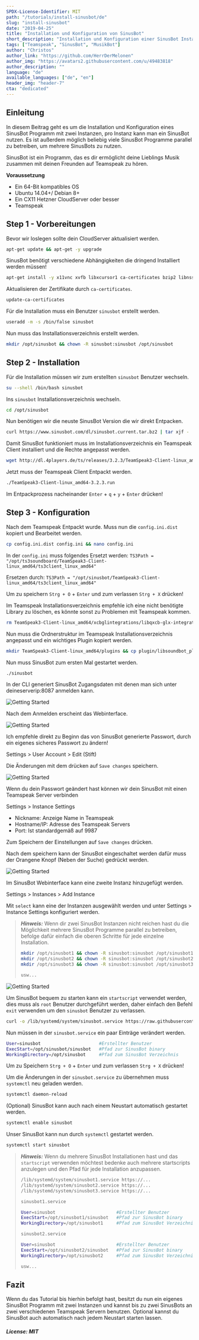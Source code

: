 ```yaml
---
SPDX-License-Identifier: MIT
path: "/tutorials/install-sinusbot/de"
slug: "install-sinusbot"
date: "2019-04-25"
title: "Installation und Konfiguration von SinusBot"
short_description: "Installation und Konfiguration einer SinusBot Instanz."
tags: ["Teamspeak", "SinusBot", "MusikBot"]
author: "Christos"
author_link: "https://github.com/HerrDerMelonen"
author_img: "https://avatars2.githubusercontent.com/u/49483818"
author_description: ""
language: "de"
available_languages: ["de", "en"]
header_img: "header-7"
cta: "dedicated"
---
```


## Einleitung

In diesem Beitrag geht es um die Installation und Konfiguration eines SinusBot Programm mit zwei Instanzen, pro Instanz kann man ein SinusBot nutzen. Es ist außerdem möglich beliebig viele SinusBot Programme parallel zu betreiben, um mehrere SinusBots zu nutzen.

SinusBot ist ein Programm, das es dir ermöglicht deine Lieblings Musik zusammen mit deinen Freunden auf Teamspeak zu hören.

**Voraussetzung**

+ Ein 64-Bit kompatibles OS
+ Ubuntu 14.04+/ Debian 8+
+ Ein CX11 Hetzner CloudServer oder besser
+ Teamspeak

## Step 1 - Vorbereitungen

Bevor wir loslegen sollte dein CloudServer aktualisiert werden.

```bash
apt-get update && apt-get -y upgrade
```

SinusBot benötigt verschiedene Abhängigkeiten die dringend Installiert werden müssen!

```bash
apt-get install -y x11vnc xvfb libxcursor1 ca-certificates bzip2 libnss3 libegl1-mesa x11-xkb-utils libasound2 libglib2.0-0 libgl1 libnspr4 libfontconfig1 libxi6 libxcursor1 libxcomposite1 libasound2 libxtst6
```

Aktualisieren der Zertifikate durch `ca-certificates`.

```bash
update-ca-certificates
```

Für die Installation muss ein Benutzer `sinusbot` erstellt werden.

```bash
useradd -m -s /bin/false sinusbot
```

Nun muss das Installationsverzeichnis erstellt werden.

```bash
mkdir /opt/sinusbot && chown -R sinusbot:sinusbot /opt/sinusbot
```

## Step 2 - Installation

Für die Installation müssen wir zum erstellten `sinusbot` Benutzer wechseln.

```bash
su --shell /bin/bash sinusbot
```

Ins `sinusbot` Installationsverzeichnis wechseln.

```bash
cd /opt/sinusbot
```

Nun benötigen wir die neuste SinusBot Version die wir direkt Entpacken.

```bash
curl https://www.sinusbot.com/dl/sinusbot.current.tar.bz2 | tar xjf -
```

Damit SinusBot funktioniert muss im Installationsverzeichnis ein Teamspeak Client installiert und die Rechte angepasst werden.

```bash
wget http://dl.4players.de/ts/releases/3.2.3/TeamSpeak3-Client-linux_amd64-3.2.3.run && chmod 0755 TeamSpeak3-Client-linux_amd64-3.2.3.run
```

Jetzt muss der Teamspeak Client Entpackt werden.

```bash
./TeamSpeak3-Client-linux_amd64-3.2.3.run
```

Im Entpackprozess nacheinander `Enter` + `q` + `y` + `Enter` drücken!

## Step 3 - Konfiguration

Nach dem Teamspeak Entpackt wurde. Muss nun die `config.ini.dist` kopiert und Bearbeitet werden.

```bash
cp config.ini.dist config.ini && nano config.ini
```

In der `config.ini` muss folgendes Ersetzt werden:
`TS3Path = "/opt/ts3soundboard/TeamSpeak3-Client-linux_amd64/ts3client_linux_amd64"`

Ersetzen durch:
`TS3Path = "/opt/sinusbot/TeamSpeak3-Client-linux_amd64/ts3client_linux_amd64"`

Um zu speichern `Strg + O` + `Enter` und zum verlassen  `Strg + X` drücken!

Im Teamspeak Installationsverzeichnis empfehle ich eine nicht benötigte Library zu löschen, es könnte sonst zu Problemen mit Teamspeak kommen.

```bash
rm TeamSpeak3-Client-linux_amd64/xcbglintegrations/libqxcb-glx-integration.so
```

Nun muss die Ordnerstruktur im Teamspeak Installationsverzeichnis angepasst und ein wichtiges Plugin kopiert werden.

```bash
mkdir TeamSpeak3-Client-linux_amd64/plugins && cp plugin/libsoundbot_plugin.so TeamSpeak3-Client-linux_amd64/plugins/ && chmod 755 sinusbot
```

Nun muss SinusBot zum ersten Mal gestartet werden.

```bash
./sinusbot
```

In der CLI generiert SinusBot Zugangsdaten mit denen man sich unter deineserverip:8087 anmelden kann.

![Getting Started](images/SinusBot-cli.png)

Nach dem Anmelden erscheint das Webinterface.

![Getting Started](images/SinusBot-webinterface.png)

Ich empfehle direkt zu Beginn das von SinusBot generierte Passwort, durch ein eigenes sicheres Passwort zu ändern!

Settings > User Account > Edit (Stift)

Die Änderungen mit dem drücken auf `Save changes` speichern.

![Getting Started](images/SinusBot-settings-pwreset.png)

Wenn du dein Passwort geändert hast können wir dein SinusBot mit einen Teamspeak Server verbinden

Settings > Instance Settings

+ Nickname: Anzeige Name in Teamspeak
+ Hostname/IP: Adresse des Teamspeak Servers
+ Port: Ist standardgemäß auf 9987

Zum Speichern der Einstellungen auf `Save changes` drücken.

Nach dem speichern kann der SinusBot eingeschaltet werden dafür muss der Orangene Knopf (Neben der Suche) gedrückt werden.

![Getting Started](images/SinusBot-settings.png)

Im SinusBot Webinterface kann eine zweite Instanz hinzugefügt werden.

Settings > Instances > Add Instance

Mit `select` kann eine der Instanzen ausgewählt werden und unter Settings > Instance Settings konfiguriert werden.

>***Hinweis:*** Wenn dir zwei SinusBot Instanzen nicht reichen hast du die Möglichkeit mehrere SinusBot Programme parallel zu betreiben, befolge dafür einfach die oberen Schritte für jede einzelne Installation.
>```bash
>mkdir /opt/sinusbot1 && chown -R sinusbot:sinusbot /opt/sinusbot1
>mkdir /opt/sinusbot2 && chown -R sinusbot:sinusbot /opt/sinusbot2
>mkdir /opt/sinusbot3 && chown -R sinusbot:sinusbot /opt/sinusbot3
>
>usw...
>```

![Getting Started](images/SinusBot-settings-instances.png)

Um SinusBot bequem zu starten kann ein `startscript` verwendet werden, dies muss als `root` Benutzer durchgeführt werden, daher einfach den Befehl ```exit``` verwenden um den `sinusbot` Benutzer zu verlassen.

```bash
curl -o /lib/systemd/system/sinusbot.service https://raw.githubusercontent.com/SinusBot/linux-startscript/master/sinusbot.service && nano /lib/systemd/system/sinusbot.service
```

Nun müssen in der `sinusbot.service` ein paar Einträge verändert werden.

```bash
User=sinusbot                      #Erstellter Benutzer
ExecStart=/opt/sinusbot/sinusbot   #Pfad zur SinusBot binary
WorkingDirectory=/opt/sinusbot     #Pfad zum SinusBot Verzeichnis
```

Um zu Speichern `Strg + O` + `Enter` und zum verlassen `Strg + X` drücken!

Um die Änderungen in der `sinusbot.service` zu übernehmen muss `systemctl` neu geladen werden.

```bash
systemctl daemon-reload
```

(Optional) SinusBot kann auch nach einem Neustart automatisch gestartet werden.

```bash
systemctl enable sinusbot
```

Unser SinusBot kann nun durch `systemctl` gestartet werden.

```bash
systemctl start sinusbot
```

> ***Hinweis:*** Wenn du mehrere SinusBot Installationen hast und das `startscript` verwenden möchtest bedenke auch mehrere startscripts anzulegen und den Pfad für jede Installation anzupassen.
>```bash
>/lib/systemd/system/sinusbot1.service https://...
>/lib/systemd/system/sinusbot2.service https://...
>/lib/systemd/system/sinusbot3.service https://...
>```
>```bash
>sinusbot1.service
>
>User=sinusbot                       #Erstellter Benutzer
>ExecStart=/opt/sinusbot1/sinusbot   #Pfad zur SinusBot binary
>WorkingDirectory=/opt/sinusbot1     #Pfad zum SinusBot Verzeichnis
>
>```
>```bash
>sinusbot2.service
>
>User=sinusbot                       #Erstellter Benutzer
>ExecStart=/opt/sinusbot2/sinusbot   #Pfad zur SinusBot binary
>WorkingDirectory=/opt/sinusbot2     #Pfad zum SinusBot Verzeichnis
>
>usw...
>```
>

## Fazit

Wenn du das Tutorial bis hierhin befolgt hast, besitzt du nun ein eigenes SinusBot Programm mit zwei Instanzen und kannst bis zu zwei SinusBots an zwei verschiedenen Teamspeak Servern benutzen. Optional kannst du SinusBot auch automatisch nach jedem Neustart starten lassen.

##### License: MIT

<!---

Contributors's Certificate of Origin

By making a contribution to this project, I certify that:

(a) The contribution was created in whole or in part by me and I have
    the right to submit it under the license indicated in the file; or

(b) The contribution is based upon previous work that, to the best of my
    knowledge, is covered under an appropriate license and I have the
    right under that license to submit that work with modifications,
    whether created in whole or in part by me, under the same license
    (unless I am permitted to submit under a different license), as
    indicated in the file; or

(c) The contribution was provided directly to me by some other person
    who certified (a), (b) or (c) and I have not modified it.

(d) I understand and agree that this project and the contribution are
    public and that a record of the contribution (including all personal
    information I submit with it, including my sign-off) is maintained
    indefinitely and may be redistributed consistent with this project
    or the license(s) involved.

Signed-off-by: c.akoutas@live.de

-->
